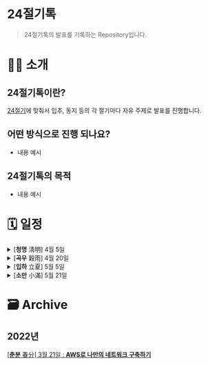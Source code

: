 # 24절기톡

> 24절기톡의 발표를 기록하는 Repository입니다.

# 👋🏻 소개

## 24절기톡이란?

[24절기](https://terms.naver.com/entry.naver?docId=1135069&cid=40942&categoryId=32286)에 맞춰서 입추, 동지 등의 각 절기마다 자유 주제로 발표를 진행합니다.

## 어떤 방식으로 진행 되나요?

- 내용 예시

## 24절기톡의 목적

- 내용 예시

# 🗓 일정

<details>
  <summary>[<strong>청명</strong> 淸明] 4월 5일</summary>

**주제: 미정**

> 📆 : 4월 5일 화요일 | 20:00 ~ 21:00

> 🗣 : Kate\_송무송 [@moosongsong](https://github.com/moosongsong)

> 📍 :

</details>
<details>
<summary>[<strong>곡우</strong> 穀雨] 4월 20일</summary>

**주제: 미정**

> 📆 : 4월 20일 수요일 | 20:00 ~ 21:00

> 🗣 : Dudo\_이정우 [@leejw0803](https://github.com/leejw0803)

> 📍 :

</details>
<details>
<summary>[<strong>입하</strong> 立夏] 5월 5일</summary>
</details>
<details>
<summary>[<strong>소만</strong> 小滿] 5월 21일</summary>

**주제: 비전공자를 위한 이해할 수 있는 IT 지식을 읽은 디자이너**

> 📆 : 5월 21일 수요일 | 20:00 ~ 21:00

> 🗣 : Kaya_이미리 [@2double_m](https://www.instagram.com/2double_m)

> 📍 :

</details>

# 🗃 Archive

## 2022년

[[<strong>춘분</strong> 春分] 3월 21일 : <strong>AWS로 나만의 네트워크 구축하기</strong>](https://github.com/24Seasons/talk/blob/main/contents/210321-danny/README.md)
